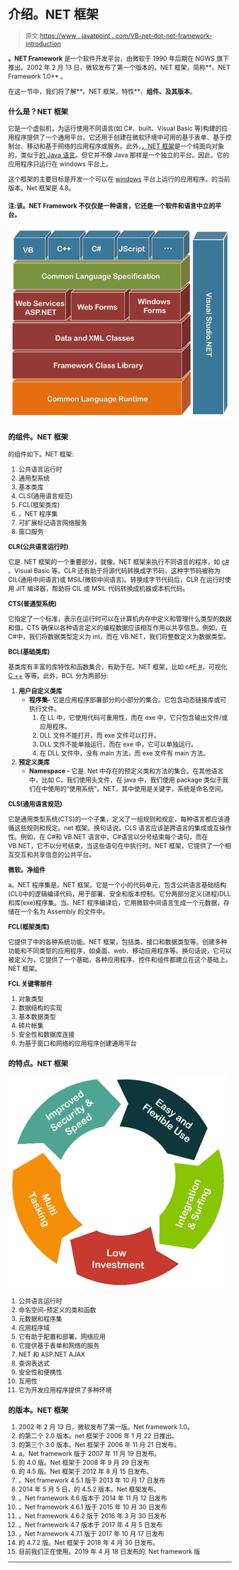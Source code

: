 # 介绍。NET 框架

> 原文:[https://www . javatpoint . com/VB-net-dot-net-framework-introduction](https://www.javatpoint.com/vb-net-dot-net-framework-introduction)

**。NET Framework** 是一个软件开发平台，由微软于 1990 年后期在 NGWS 旗下推出。2002 年 2 月 13 日，微软发布了第一个版本的。NET 框架，简称**。NET Framework 1.0** 。

在这一节中，我们将了解**。NET 框架，特性**、**组件、**及其**版本**。

### 什么是？NET 框架

它是一个虚拟机，为运行使用不同语言(如 C#、built、Visual Basic 等)构建的应用程序提供了一个通用平台。它还用于创建在微软环境中可用的基于表单、基于控制台、移动和基于网络的应用程序或服务。此外，[。NET 框架](https://www.javatpoint.com/net-framework)是一个纯面向对象的，类似于[的 Java 语言](https://www.javatpoint.com/java-tutorial)。但它并不像 Java 那样是一个独立的平台。因此，它的应用程序只运行在 windows 平台上。

这个框架的主要目标是开发一个可以在 [windows](https://www.javatpoint.com/windows) 平台上运行的应用程序。的当前版本。Net 框架是 4.8。

#### 注:该。NET Framework 不仅仅是一种语言，它还是一个软件和语言中立的平台。

![Introduction to .NET Framework](img/f790dbf3d27b10e008055629f92ed3a0.png)

### 的组件。NET 框架

的组件如下。NET 框架:

1.  公共语言运行时
2.  通用型系统
3.  基本类库
4.  CLS(通用语言规范)
5.  FCL(框架类库)
6.  。NET 程序集
7.  可扩展标记语言网络服务
8.  窗口服务

**CLR(公共语言运行时)**

它是. NET 框架的一个重要部分，就像。NET 框架来执行不同语言的程序，如 [c#](https://www.javatpoint.com/c-sharp-tutorial) 、Visual Basic 等。CLR 还有助于将源代码转换成字节码，这种字节码被称为 CIL(通用中间语言)或 MSIL(微软中间语言)。转换成字节代码后，CLR 在运行时使用 JIT 编译器，帮助将 CIL 或 MSIL 代码转换成机器或本机代码。

**CTS(普通型系统)**

它指定了一个标准，表示在运行时可以在计算机内存中定义和管理什么类型的数据和值。CTS 确保以各种语言定义的编程数据应该相互作用以共享信息。例如，在 C#中，我们将数据类型定义为 int，而在 VB.NET，我们将整数定义为数据类型。

**BCL(基础类库)**

基类库有丰富的库特性和函数集合，有助于在。NET 框架，比如 c#[F #](https://www.javatpoint.com/f-sharp-tutorial)，可视化 [C ++](https://www.javatpoint.com/cpp-tutorial) 等等。此外，BCL 分为两部分:

1.  **用户自定义类库**
    *   **程序集-** 它是应用程序部署部分的小部分的集合。它包含动态链接库或可执行文件。
        1.  在 LL 中，它使用代码可重用性，而在 exe 中，它只包含输出文件/或应用程序。
        2.  DLL 文件不能打开，而 exe 文件可以打开。
        3.  DLL 文件不能单独运行，而在 exe 中，它可以单独运行。
        4.  在 DLL 文件中，没有 main 方法，而 exe 文件有 main 方法。
2.  **预定义类库**
    *   **Namespace -** 它是. Net 中存在的预定义类和方法的集合。在其他语言中，比如 C，我们使用头文件，在 java 中，我们使用 package 类似于我们在中使用的“使用系统”。NET，其中使用是关键字，系统是命名空间。

**CLS(通用语言规范)**

它是通用类型系统(CTS)的一个子集，定义了一组规则和规定，每种语言都应该遵循这些规则和规定。net 框架。换句话说，CLS 语言应该是跨语言的集成或互操作性。例如，在 C#和 VB.NET 语言中，C#语言以分号结束每个语句，而在 VB.NET，它不以分号结束，当这些语句在中执行时。NET 框架，它提供了一个相互交互和共享信息的公共平台。

**微软。净组件**

a。NET 程序集是。NET 框架。它是一个小的代码单元，包含公共语言基础结构(CLI)中的逻辑编译代码，用于部署、安全和版本控制。它分两部分定义(进程)DLL 和库(exe)程序集。当。NET 程序编译后，它用微软中间语言生成一个元数据，存储在一个名为 Assembly 的文件中。

**FCL(框架类库)**

它提供了中的各种系统功能。NET 框架，包括类、接口和数据类型等。创建多种功能和不同类型的应用程序，如桌面、web、移动应用程序等。换句话说，它可以被定义为，它提供了一个基础，各种应用程序、控件和组件都建立在这个基础上。NET 框架。

**FCL 关键零部件**

1.  对象类型
2.  数据结构的实现
3.  基本数据类型
4.  碎片帐集
5.  安全性和数据库连接
6.  为基于窗口和网络的应用程序创建通用平台

### 的特点。NET 框架

![Introduction to .NET Framework](img/1e629dd191a8aa624646e95485673149.png)

1.  公共语言运行时
2.  命名空间-预定义的类和函数
3.  元数据和程序集
4.  应用程序域
5.  它有助于配置和部署。网络应用
6.  它提供基于表单和网络的服务
7.  NET 和 ASP.NET AJAX
8.  查询表达式
9.  安全性和便携性
10.  互用性
11.  它为开发应用程序提供了多种环境

### 的版本。NET 框架

1.  2002 年 2 月 13 日，微软发布了第一版。Net framework 1.0。
2.  的第二个 2.0 版本。net 框架于 2006 年 1 月 22 日推出。
3.  的第三个 3.0 版本。Net 框架于 2006 年 11 月 21 日发布。
4.  a。Net framework 版于 2007 年 11 月 19 日发布。
5.  的 4.0 版。Net 框架于 2008 年 9 月 29 日发布
6.  的 4.5 版。Net 框架于 2012 年 8 月 15 日发布。
7.  。Net framework 4.5.1 版于 2013 年 10 月 17 日发布
8.  2014 年 5 月 5 日，的 4.5.2 版本。Net 框架发布。
9.  。Net framework 4.6 版本于 2014 年 11 月 12 日发布
10.  。Net framework 4.6.1 版于 2015 年 10 月 30 日发布
11.  。Net framework 4.6.2 版于 2016 年 3 月 30 日发布
12.  。Net framework 4.7 版本于 2017 年 4 月 5 日发布
13.  。Net framework 4.7.1 版于 2017 年 10 月 17 日发布
14.  的 4.7.2 版。Net 框架于 2018 年 4 月 30 日发布。
15.  目前我们正在使用。2019 年 4 月 18 日发布的. Net framework 版

* * *